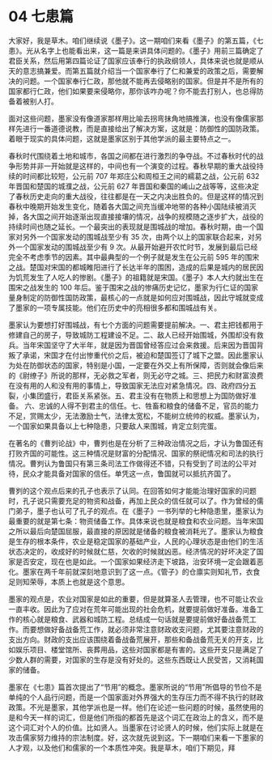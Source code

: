 # 04 七患篇

大家好，我是草木。咱们继续说《墨子》。这一期咱们来看《墨子》的第五篇，《七患》。光从名字上也能看出来，这一篇是来讲具体问题的。《墨子》用前三篇确定了君臣关系，然后用第四篇论证了国家应该奉行的执政纲领人，具体来说也就是顺从天的意志搞兼爱。而第五篇就介绍当一个国家奉行了仁和兼爱的政策之后，需要解决的问题。一个国家奉行仁政，那他就不能再去侵略别的国家。但是并不是所有的国家都行仁政，他们如果要来侵略你，那你该咋办呢？你不能去打别人，也总得防备着被别人打。

面对这些问题，墨家没有像道家那样用比喻去拐弯抹角地搞推演，也没有像儒家那样先进行一番道德说教，而是直接给出了解决方案，这就是：防御性的国防政策。着眼于现实的具体问题，这就是墨家区别于其他学派的最主要特点之一。

春秋时代围绕着土地和城市，各国之间都在进行激烈的争夺战。不过春秋时代的战争形势并非一开始就是这样的，中间也有一个演变的过程。春秋早期的重大战役持续的时间都比较短，公元前 707 年郑庄公和周桓王之间的繻葛之战，公元前 632 年晋国和楚国的城濮之战，公元前 627 年晋国和秦国的崤山之战等等，这些决定了春秋历史走向的重大战役，往往都是在一天之内决出胜负的。但是这样的情况到春秋中晚期开始发生变化，随着各大国之间充当缓冲地带的各种小国陆续被消灭掉，各大国之间开始逐渐出现直接接壤的情况，战争的规模随之逐步扩大，战役的持续时间也随之延长。一个最突出的表现就是围城战的增加。春秋时期，由一个国家对另外一个国家发动的围城战至少有 35 次，由两个以上的国家联合起来，对另外一个国家发动的围城战至少有 9 次。从最开始避开农忙时节，发展到最后已经完全不考虑季节的因素。其中最典型的一个例子就是发生在公元前 595 年的围宋之战。楚国对宋国的都城睢阳进行了长达半年的围困，造成的后果是城内的居民因为饥荒发生了人吃人的惨剧。《墨子》的祖籍就是宋国。《墨子》本人大约就出生在围宋之战发生的 100 年后。鉴于围宋之战的惨痛历史记忆，墨家为行仁证的国家量身制定的防御性国防政策，最核心的一点就是如何应对围城战，因此守城就变成了墨家的一项专属技能。他们在历史中的亮相很多都和围城战有关。

墨家认为要想打好围城战，有七个方面的问题需要提前解决。一、君主把钱都用于修建自己的房子，导致城防工程建设不足。二、敌人已经开始围城，外围却没有救兵。当年宋国坚守了大半年，就是因为晋国曾经答应过会来救援。后来因为晋国背叛了承诺，宋国才在付出惨重代价之后，被迫和楚国签订了城下之盟。因此墨家认为处在防御状态的国家，特别是小国，一定要在外交上有所保障，否则就会像后来的《尉缭子》所说的那样，无必救之军者，则无必守之城。三、把民力和财富浪费在没有用的人和没有用的事情上，导致国家无法应对紧急情况。四、政府四分五裂，小集团盛行，君臣关系紧张。五、君主没有在物质上和思想上为国防做好准备。 六、忠诚的人得不到君主的信任。七、牲畜和粮食的储备不足，官员的能力不足，赏赐太少，无法激励士气，法律太宽松，不能树立统帅的权威。墨家认为，一个国家如果具备以上七种隐患，只要敌人来围城，肯定立刻完蛋。

在著名的《曹刿论战》中，曹刿也是在分析了三种政治情况之后，才认为鲁国还有打败齐国的可能性。这三种情况是财富的分配情况、国家的祭祀情况和司法的执行情况。曹刿认为鲁国只有第三条司法工作做得还不错，只有受到了司法的公平对待，民众才能具备对国家的信任。单凭这一点，鲁国就可以抵抗齐国了。

曹刿的这个观点后来的孔子也表示了认同。在回答如何才能能治理好国家的问题时，孔子说只需要充足的物资和战备，再加上民众的信任就可以了。作为曾经的儒门弟子，墨子也认可了孔子的观点。在《墨子》一书列举的七种隐患里，墨家认为最重要的就是第七条：物资储备工作。具体来说也就是粮食和农业问题。当年宋国之所以最后向楚国屈服，最直接的原因就是储备的粮食被消耗光了。墨家认为粮食是生存的根本条件，农业是稳定国家的基础产业，人民的心理状态是由他们的生活状态决定的，收成好的时候就仁慈，欠收的时候就凶恶。经济情况的好坏决定了国家是否安定，现在也是如此。一个国家如果经济走下坡路，治安环境一定会跟着恶化。墨家在两千年前就深刻地意识到了这一点。《管子》的仓廪实则知礼节，衣食足则知荣辱，本质上也就是这个意思。

墨家的观点是，农业对国家是如此的重要，但是就算圣人去管理，也不可能让农业一直丰收。因此为了应对在荒年可能出现的社会危机，就要提前做好准备。准备工作的核心就是粮食、武器和城防工程。总结成一句话就是要提前做好备战备荒工作。而要想做好备战备荒工作，就必须非常注意财政收支问题，尤其要注意财政的支出方向。财政的支出应该围绕着备战备荒展开，那些和备战备荒无关的开支，比如娱乐项目、楼堂馆所、丧葬用品，这些对国家都是有害的。这些开支只是满足了少数人群的需要，对国家的生存是没有好处的。这些东西既让人民受苦，又消耗国家的储备。

墨家在《七患》篇首次提出了“节用”的概念。墨家所说的“节用”所倡导的节俭不是单纯的个人品行问题，而是一个国家面对外界强大的生存压力而不得不执行的财政政策。不光是墨家，其他学派也是一样。他们在论述一些问题的时候，虽然使用的是和今天一样的词汇，但是他们所指的都首先是这个词汇在政治上的含义，而不是这个词汇对个人的价值。比如贤人。当墨家在讨论贤人的时候，他们实际上就是在攻击儒家努力维持的宗法制度。好，这次就先说到这。下一期咱们来看一下墨家的人才观，以及他们和儒家的一个本质性冲突。我是草木，咱们下期见，拜
